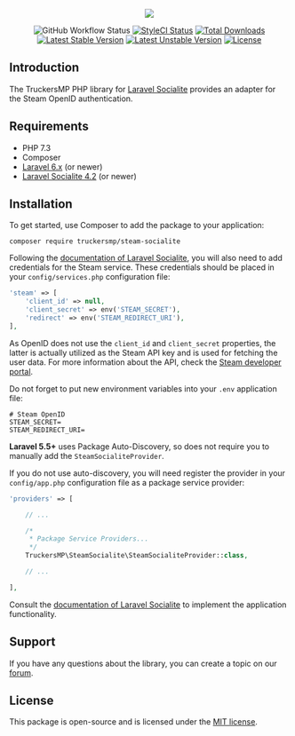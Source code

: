 <p align="center"><img src="https://truckersmp.com/assets/img/truckersmp-logo-sm.png"></p>

<p align="center">
<img src="https://github.com/truckersmp/steam-socialite/workflows/Run%20Tests/badge.svg" alt="GitHub Workflow Status">
<a href="https://github.styleci.io/repos/245795520"><img src="https://github.styleci.io/repos/245795520/shield?branch=master" alt="StyleCI Status"></a>
<a href="https://packagist.org/packages/truckersmp/steam-socialite"><img src="https://poser.pugx.org/truckersmp/steam-socialite/downloads" alt="Total Downloads"></a>
<a href="https://packagist.org/packages/truckersmp/steam-socialite"><img src="https://poser.pugx.org/truckersmp/steam-socialite/v/stable" alt="Latest Stable Version"></a>
<a href="https://packagist.org/packages/truckersmp/steam-socialite"><img src="https://poser.pugx.org/truckersmp/steam-socialite/v/unstable" alt="Latest Unstable Version"></a>
<a href="https://packagist.org/packages/truckersmp/steam-socialite"><img src="https://poser.pugx.org/truckersmp/steam-socialite/license" alt="License"></a>
</p>

## Introduction

The TruckersMP PHP library for [Laravel Socialite][laravel-socialite] provides
an adapter for the Steam OpenID authentication.

## Requirements

- PHP 7.3
- Composer
- [Laravel 6.x][laravel-framework] (or newer)
- [Laravel Socialite 4.2][laravel-socialite] (or newer)

## Installation

To get started, use Composer to add the package to your application:

```shell script
composer require truckersmp/steam-socialite
```

Following the [documentation of Laravel Socialite][laravel-socialite-doc],
you will also need to add credentials for the Steam service. These credentials
should be placed in your `config/services.php` configuration file:

```php
'steam' => [
    'client_id' => null,
    'client_secret' => env('STEAM_SECRET'),
    'redirect' => env('STEAM_REDIRECT_URI'),
],
```

As OpenID does not use the `client_id` and `client_secret` properties, the latter
is actually utilized as the Steam API key and is used for fetching the user data.
For more information about the API, check the [Steam developer portal][steam-dev].

Do not forget to put new environment variables into your `.env` application file:

```dotenv
# Steam OpenID
STEAM_SECRET=
STEAM_REDIRECT_URI=
```

**Laravel 5.5+** uses Package Auto-Discovery, so does not require you to manually
add the `SteamSocialiteProvider`.

If you do not use auto-discovery, you will need register the provider in your
`config/app.php` configuration file as a package service provider:

```php
'providers' => [

    // ...

    /*
     * Package Service Providers...
     */
    TruckersMP\SteamSocialite\SteamSocialiteProvider::class,

    // ...

],
```

Consult the [documentation of Laravel Socialite][laravel-socialite-doc] to
implement the application functionality.

## Support

If you have any questions about the library, you can create a topic on our
[forum][developer-forum].

## License

This package is open-source and is licensed under the [MIT license](LICENSE.md).


[laravel-socialite]: https://github.com/laravel/socialite
[laravel-framework]: https://github.com/laravel/framework
[laravel-socialite-doc]: https://laravel.com/docs/master/socialite
[steam-dev]: https://steamcommunity.com/dev/
[developer-forum]: https://forum.truckersmp.com/index.php?/forum/198-developer-portal/
